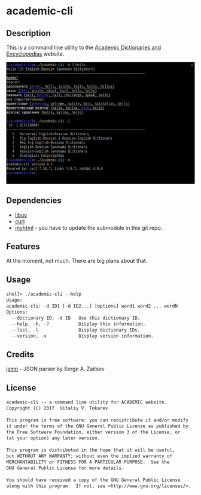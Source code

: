 # academic-cli


## Description

This is a command line utility to the [Academic Dictionaries and Encyclopedias][1]
website.

![Screenshot](/misc/screenshot.png)


## Dependencies

* [libuv][2]
* [curl][3]
* [myhtml][4] - you have to update the submodule in this git repo.


## Features

At the moment, not much. There are big plans about that.


## Usage

```
shell> ./academic-cli --help
Usage:
academic-cli: -d ID1 [-d ID2...] [options] word1 word2 ... wordN
Options:
  --dictionary ID, -d ID   Use this dictionary ID.
  --help, -h, -?           Display this information.
  --list, -l               Display dictionary IDs.
  --version, -v            Display version information.
```


## Credits

[jsmn][5] - JSON parser by Serge A. Zaitsev


## License

    academic-cli -- a command line utility for ACADEMIC website.
    Copyright (C) 2017  Vitaliy V. Tokarev

    This program is free software: you can redistribute it and/or modify
    it under the terms of the GNU General Public License as published by
    the Free Software Foundation, either version 3 of the License, or
    (at your option) any later version.

    This program is distributed in the hope that it will be useful,
    but WITHOUT ANY WARRANTY; without even the implied warranty of
    MERCHANTABILITY or FITNESS FOR A PARTICULAR PURPOSE.  See the
    GNU General Public License for more details.

    You should have received a copy of the GNU General Public License
    along with this program.  If not, see <http://www.gnu.org/licenses/>.


[1]: http://www.enacademic.com/
[2]: http://libuv.org/
[3]: https://curl.haxx.se/
[4]: https://github.com/lexborisov/myhtml
[5]: https://github.com/zserge/jsmn
